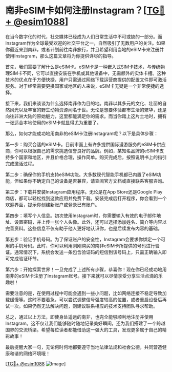 # 南非eSIM卡如何注册Instagram？[[TG💪+ @esim1088](https://t.me/s/esim1088)]

在当今数字化的时代，社交媒体已经成为人们日常生活中不可或缺的一部分。而Instagram作为全球最受欢迎的社交平台之一，自然吸引了无数用户的关注。如果你最近来到南非，或者计划前往南非旅行，并且希望利用当地的eSIM卡来注册并使用Instagram，那么这篇文章将为你提供详尽的指导。

首先，我们需要了解什么是eSIM卡。eSIM卡是一种嵌入式SIM卡技术，与传统物理SIM卡不同，它可以直接安装在手机或其他设备中，无需额外的实体卡槽。这种技术的优点在于方便快捷，用户只需通过网络下载运营商提供的配置文件即可激活服务。对于经常需要更换国家或地区的人来说，eSIM卡无疑是一个非常便捷的选择。

接下来，我们来谈谈为什么选择南非作为目的地。南非以其多元的文化、壮丽的自然风光以及丰富的野生动物资源闻名于世。无论是想要体验都市生活的繁华，还是向往非洲大陆的原始魅力，这里都能满足你的需求。而当你踏上这片土地时，拥有一张适合本地使用的eSIM卡就显得尤为重要了。

那么，如何才能成功地用南非的eSIM卡注册Instagram呢？以下是具体步骤：

第一步：购买合适的eSIM卡。目前市面上有许多提供国际漫游服务的eSIM卡供应商，你可以根据自己的需求挑选信誉良好的品牌。例如，某知名品牌的eSIM卡支持多个国家和地区，并且价格合理，操作简单。购买完成后，按照说明书上的指引完成激活过程。

第二步：确保你的手机支持eSIM功能。大多数现代智能手机都已内置了eSIM功能，但如果你不确定自己的设备是否兼容，请查阅官方文档或直接联系客服咨询。

第三步：下载并安装Instagram应用程序。无论是在App Store还是Google Play商店，都可以轻松找到这款应用并免费下载。安装完成后打开程序，你会看到一个欢迎界面，提示你创建新账户或登录已有账户。

第四步：填写个人信息。初次使用Instagram时，你需要输入有效的电子邮件地址、设置密码，并上传一张个人头像。此外，还可以选择添加姓名、简介等内容以完善资料。这些信息不仅有助于他人更好地认识你，也是后续发布内容的基础。

第五步：验证手机号码。为了保证账户的安全性，Instagram会要求你绑定一个可用的手机号码。此时，你可以利用刚刚购买的南非eSIM卡所提供的号码进行验证。通常情况下，系统会发送一条包含验证码的短信到该号码上，只需正确输入即可完成验证环节。

第六步：开始探索世界！一旦完成了上述所有步骤，恭喜你！现在你已经成功地用南非的eSIM卡注册了Instagram账号。接下来就可以尽情享受分享生活点滴的乐趣啦！

需要注意的是，在使用过程中可能会遇到一些小问题，比如网络连接不稳定导致加载缓慢等。这时不要着急，可以尝试调整信号强度较高的位置，或者重启设备后再试一次。如果仍然无法解决问题，则建议联系相应的技术支持团队寻求帮助。

总之，通过以上方法，即使身处遥远的南非，也完全能够顺利地注册并使用Instagram。这不仅让我们能够随时随地记录美好瞬间，还为我们搭建了一个跨越国界的交流桥梁。希望每位读者都能借助这一强大的工具，发现更多属于自己的精彩故事！

最后提醒大家一句，无论何时何地都要遵守当地法律法规和社会公德，共同营造健康和谐的网络环境哦！

[[TG💪+ @esim1088](https://t.me/s/esim1088) ![Image](https://i.postimg.cc/4NQfJmqS/Snipaste-2025-05-13-00-14-12.png)]